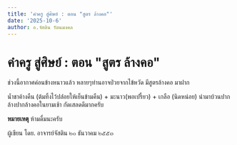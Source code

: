 ```yaml
---
title: 'คำครู สู่ศิษย์ : ตอน "สูตร ล้างคอ"'
date: '2025-10-6'
author: อ.จัสติน รัตนมงคล
---
```


# คำครู สู่ศิษย์ : ตอน "สูตร ล้างคอ"

ช่วงนี้อากาศค่อนข้างหนาวแล้ว หลายๆท่านอาจป่วยจากไข้หวัด มีสูตรล้างคอ มาฝาก

น้ำชาค้างคืน (ต้มทิ้งไว้ปล่่อยให้เย็นข้ามคืน) + มะนาว(พอเปรี้ยว) + เกลือ (นิดหน่อย)
นำมาบ้วนปากล้างปากล้างคอในยามเช้า กัดเสลดดีมากครับ

**หมายเหตุ** ห้ามดื่มนะครับ

ผู้เขียน  โดย. อาจารย์จัสติน
๒๐ ธันวาคม ๒๕๕๓
